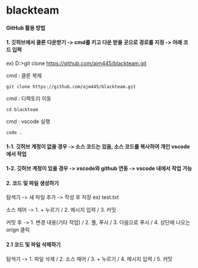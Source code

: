 # blackteam

#### GitHub 활용 방법

#### 1. 깃허브에서 클론 다운받기 -> cmd를 키고 다운 받을 곳으로 경로를 지정 -> 아래 코드 입력

ex) D:\>git clone https://github.com/ajm445/blackteam.git

cmd : 클론 복제
```
git clone https://github.com/ajm445/blackteam.git
```
cmd : 디렉토리 이동
```
cd blackteam
```
cmd : vscode 실행
```
code .
```

#### 1-1. 깃허브 계정이 없을 경우 -> 소스 코드는 있음, 소스 코드를 복사하여 개인 vscode에서 작업

#### 1-2. 깃허브 계정이 있을 경우 -> vscode와 github 연동 -> vscode 내에서 작업 가능



#### 2. 코드 및 파일 생성하기

탐색기 -> 새 파일 추가 -> 작성 후 저장
ex) test.txt


소스 제어 -> 1. + 누르기 / 2. 메시지 입력 / 3. 커밋


커밋 후 -> 1. 변경 내용(기타 작업) / 2. 풀, 푸시 / 3. 다음으로 푸시 / 4. 상단에 나오는 orign 클릭



#### 2.1 코드 및 파일 삭제하기

탐색기 -> 1. 파일 삭제 / 2. 소스 제어 / 3. + 누르기 / 4. 메시지 입력 / 5. 커밋
